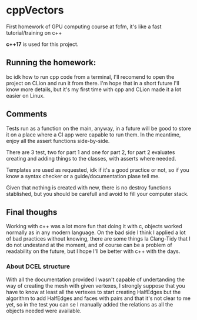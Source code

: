 # cppVectors
First homework of GPU computing course at fcfm, it's like a fast tutorial/training on c++

__c++17__ is used for this project.

## Running the homework: 
bc idk how to run cpp code from a terminal, I'll recomend to open the project on CLion and run it from there.
I'm hope that in a short future I'll know more details, but it's my first time with cpp
 and CLion made it a lot easier 
on Linux.

## Comments
Tests run as a function on the main, anyway, in a future will be good to store it on a place where
a CI app were capable to run them. In the meantime, enjoy all the assert functions side-by-side.

There are 3 test, two for part 1 and one for part 2, for part 2 evaluates creating
 and adding things to the classes, with asserts where needed.

Templates are used as requested, idk if it's a good practice or not, so if you know a syntax checker or a
guide/documentation plase tell me.

Given that nothing is created with new, there is no destroy functions stablished, but you should be carefull
and avoid to fill your computer stack.

## Final thoughs

Working with c++ was a lot more fun that doing it with c, objects worked normally as in any modern language.
On the bad side I think I applied a lot of bad practices without knowing, there are some things la Clang-Tidy
that I do not undestand at the moment, and of course can be a problem of readability on the future, 
but I hope I'll be better with c++ with the days.

### About DCEL structure

With all the documentation provided I wasn't capable of undertanding the way of creating the mesh with
given vertexes, I strongly suppose that you have to know at least all the vertexes to start creating HalfEdges
but the algorithm to add HalfEdges and faces with pairs and that it's not clear to me yet, so 
in the test you can se I manually added the relations as all the objects needed were available.
